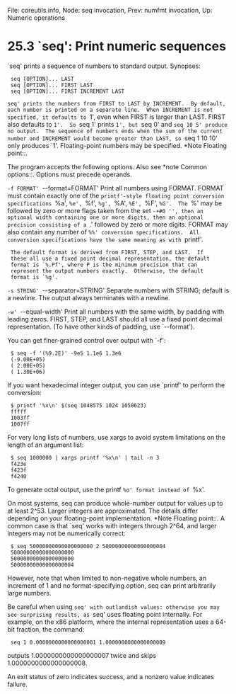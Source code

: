 File: coreutils.info,  Node: seq invocation,  Prev: numfmt invocation,  Up: Numeric operations

25.3 `seq': Print numeric sequences
===================================

`seq' prints a sequence of numbers to standard output.  Synopses:

     seq [OPTION]... LAST
     seq [OPTION]... FIRST LAST
     seq [OPTION]... FIRST INCREMENT LAST

   `seq' prints the numbers from FIRST to LAST by INCREMENT.  By
default, each number is printed on a separate line.  When INCREMENT is
not specified, it defaults to `1', even when FIRST is larger than LAST.
FIRST also defaults to `1'.  So `seq 1' prints `1', but `seq 0' and
`seq 10 5' produce no output.  The sequence of numbers ends when the
sum of the current number and INCREMENT would become greater than LAST,
so `seq 1 10 10' only produces `1'.  Floating-point numbers may be
specified.  *Note Floating point::.

   The program accepts the following options.  Also see *note Common
options::.  Options must precede operands.

`-f FORMAT'
`--format=FORMAT'
     Print all numbers using FORMAT.  FORMAT must contain exactly one
     of the `printf'-style floating point conversion specifications
     `%a', `%e', `%f', `%g', `%A', `%E', `%F', `%G'.  The `%' may be
     followed by zero or more flags taken from the set `-+#0 '', then
     an optional width containing one or more digits, then an optional
     precision consisting of a `.' followed by zero or more digits.
     FORMAT may also contain any number of `%%' conversion
     specifications.  All conversion specifications have the same
     meaning as with `printf'.

     The default format is derived from FIRST, STEP, and LAST.  If
     these all use a fixed point decimal representation, the default
     format is `%.Pf', where P is the minimum precision that can
     represent the output numbers exactly.  Otherwise, the default
     format is `%g'.

`-s STRING'
`--separator=STRING'
     Separate numbers with STRING; default is a newline.  The output
     always terminates with a newline.

`-w'
`--equal-width'
     Print all numbers with the same width, by padding with leading
     zeros.  FIRST, STEP, and LAST should all use a fixed point decimal
     representation.  (To have other kinds of padding, use `--format').


   You can get finer-grained control over output with `-f':

     $ seq -f '(%9.2E)' -9e5 1.1e6 1.3e6
     (-9.00E+05)
     ( 2.00E+05)
     ( 1.30E+06)

   If you want hexadecimal integer output, you can use `printf' to
perform the conversion:

     $ printf '%x\n' $(seq 1048575 1024 1050623)
     fffff
     1003ff
     1007ff

   For very long lists of numbers, use xargs to avoid system
limitations on the length of an argument list:

     $ seq 1000000 | xargs printf '%x\n' | tail -n 3
     f423e
     f423f
     f4240

   To generate octal output, use the printf `%o' format instead of `%x'.

   On most systems, seq can produce whole-number output for values up to
at least 2^53.  Larger integers are approximated.  The details differ
depending on your floating-point implementation.  *Note Floating
point::.  A common case is that `seq' works with integers through 2^64,
and larger integers may not be numerically correct:

     $ seq 50000000000000000000 2 50000000000000000004
     50000000000000000000
     50000000000000000000
     50000000000000000004

   However, note that when limited to non-negative whole numbers, an
increment of 1 and no format-specifying option, seq can print
arbitrarily large numbers.

   Be careful when using `seq' with outlandish values: otherwise you
may see surprising results, as `seq' uses floating point internally.
For example, on the x86 platform, where the internal representation
uses a 64-bit fraction, the command:

     seq 1 0.0000000000000000001 1.0000000000000000009

   outputs 1.0000000000000000007 twice and skips 1.0000000000000000008.

   An exit status of zero indicates success, and a nonzero value
indicates failure.

